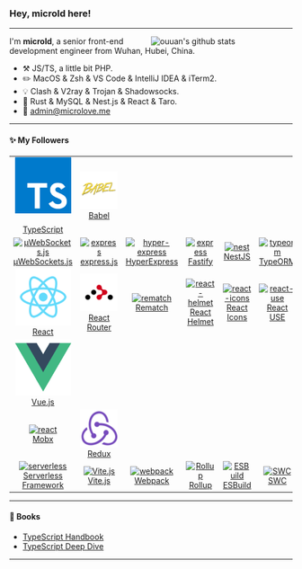 ### Hey, microld here! 

---

<img align="right" alt="ouuan's github stats" width="50%" src="https://github-readme-stats.vercel.app/api?username=2627500295&show_icons=true&theme=dark">

I'm **microld**, a senior front-end development engineer from Wuhan, Hubei, China.

-   :hammer_and_pick: JS/TS, a little bit PHP.
-   :pencil2: MacOS & Zsh & VS Code & IntelliJ IDEA & iTerm2.
-   :bulb: Clash & V2ray & Trojan & Shadowsocks.
-   :thinking: Rust & MySQL & Nest.js & React & Taro.
-   :email: admin@microlove.me

---

#### :sparkles: My Followers

<table>
  <tr>
    <td align="center">
      <a href="https://github.com/microsoft/TypeScript" width="100px" height="100px" style="display: block;">
        <img
          src="https://raw.githubusercontent.com/github/explore/gh-pages/topics/typescript/typescript.png"
          width="100px;"
          alt="TypeScript"
        />
      </a>
      <br />
      <a href="https://github.com/microsoft/TypeScript">TypeScript</a>
    </td>
    <td align="center">
      <a href="https://github.com/babel/babel">
        <img
          src="https://raw.githubusercontent.com/github/explore/cb39e2385dfcec8a661d01bfacff6b1e33bbaa9d/topics/babel/babel.png"
          width="100px;"
          alt="babel"
        />
      </a>
      <br />
      <a href="https://github.com/babel/babel">Babel</a>
    </td>
    <td></td>
    <td></td>
    <td></td>
    <td></td>
    <td></td>
  </tr>
  <tr>
    <td align="center">
      <a href="https://github.com/uNetworking/uWebSockets">
        <img
          src="https://raw.githubusercontent.com/uNetworking/uWebSockets/master/misc/logo.svg"
          width="100px;"
          alt="µWebSockets.js"
        />
      </a>
      <br />
      <a href="https://github.com/uNetworking/uWebSockets">µWebSockets.js</a>
    </td>
    <td align="center">
      <a href="https://github.com/expressjs">
        <img
          src="https://avatars.githubusercontent.com/u/5658226?s=200&v=4"
          width="100px;"
          alt="express"
        />
      </a>
      <br />
      <a href="https://github.com/expressjs">express.js</a>
    </td>
    <td align="center">
      <a href="https://github.com/kartikk221/hyper-express">
        <img
          src=""
          width="100px;"
          alt="hyper-express"
        />
      </a>
      <br />
      <a href="https://github.com/kartikk221/hyper-express">HyperExpress</a>
    </td>
    <td align="center">
      <a href="https://github.com/fastify">
        <img
          src="https://avatars.githubusercontent.com/u/24939410?s=200&v=4"
          width="100px;"
          alt="express"
        />
      </a>
      <br />
      <a href="https://github.com/fastify">Fastify</a>
    </td>
    <td align="center">
      <a href="https://github.com/nestjs/nest">
        <img
          src="https://avatars1.githubusercontent.com/u/28507035?s=200&v=4"
          width="100px;"
          alt="nest"
        />
      </a>
      <br />
      <a href="https://github.com/nestjs/nest">NestJS</a>
    </td>
    <td align="center">
      <a href="https://github.com/typeorm/typeorm">
        <img
          src="https://avatars0.githubusercontent.com/u/20165699?s=200&v=4"
          width="100px;"
          alt="typeorm"
        />
      </a>
      <br />
      <a href="https://github.com/typeorm/typeorm">TypeORM</a>
    </td>
    <td align="center">
      <a href="https://github.com/hyj1991/easy-monitor">
        <img
          src=""
          width="100px;"
          alt="EZM"
        />
      </a>
      <br />
      <a href="https://github.com/hyj1991/easy-monitor">Easy-Monitor</a>
    </td>
  </tr>
  <tr>
    <td align="center">
      <a href="https://github.com/facebook/react">
        <img
          src="https://raw.githubusercontent.com/github/explore/gh-pages/topics/react/react.png"
          width="100px;"
          alt="react"
        />
      </a>
      <br />
      <a href="https://github.com/facebook/react">React</a>
    </td>
    <td align="center">
      <a href="https://github.com/remix-run/react-router">
        <img
          src="https://raw.githubusercontent.com/github/explore/gh-pages/topics/react-router/react-router.png"
          width="100px;"
          alt="react-router"
        />
      </a>
      <br />
      <a href="https://github.com/remix-run/react-router">React Router</a>
    </td>
    <td align="center">
      <a href="https://github.com/rematch/rematch">
        <img
          src="https://avatars.githubusercontent.com/u/32424830?s=200&v=4"
          width="100px;"
          alt="rematch"
        />
      </a>
      <br />
      <a href="https://github.com/rematch/rematch">Rematch</a>
    </td>
    <td align="center">
      <a href="https://github.com/nfl/react-helmet">
        <img
          src="https://camo.githubusercontent.com/6e55c49a2bb5e69f9ebd86f27ecc890b32edcf09f4a4931d5683934ff3760884/687474703a2f2f7374617469632e6e666c2e636f6d2f7374617469632f636f6e74656e742f7075626c69632f7374617469632f696d672f6c6f676f732f72656163742d68656c6d65742e6a7067"
          width="100px;"
          alt="react-helmet"
        />
      </a>
      <br />
      <a href="https://github.com/nfl/react-helmet">React Helmet</a>
    </td>
    <td align="center">
      <a href="https://github.com/react-icons/react-icons">
        <img
          src="https://avatars.githubusercontent.com/u/39895671?s=200&v=4"
          width="100px;"
          alt="react-icons"
        />
      </a>
      <br />
      <a href="https://github.com/react-icons/react-icons">React Icons</a>
    </td>
    <td align="center">
      <a href="https://github.com/streamich/react-use">
        <img
          src="https://github.githubassets.com/images/icons/emoji/unicode/1f44d.png"
          width="100px;"
          alt="react-use"
        />
      </a>
      <br />
      <a href="https://github.com/streamich/react-use">React USE</a>
    </td>
    <td align="center">
      <a href="https://github.com/jaredpalmer/formik">
        <img
          src="https://user-images.githubusercontent.com/4060187/61057426-4e5a4600-a3c3-11e9-9114-630743e05814.png"
          width="100px;"
          alt="Formik"
        />
      </a>
      <br />
      <a href="https://github.com/jaredpalmer/formik">Formik</a>
    </td>
  </tr>
  <tr>
    <td align="center">
      <a href="https://github.com/vuejs/vue">
        <img
          src="https://raw.githubusercontent.com/github/explore/gh-pages/topics/vue/vue.png"
          width="100px;"
          alt="Vue.js"
        />
      </a>
      <br />
      <a href="https://github.com/vuejs/vue">Vue.js</a>
    </td>
    <td></td>
    <td></td>
    <td></td>
    <td></td>
    <td></td>
    <td></td>
  </tr>
  <tr>
    <td align="center">
      <a href="https://github.com/mobxjs">
        <img
          src="https://avatars.githubusercontent.com/u/17475736?s=200&v=4"
          width="100px;"
          alt="react"
        />
      </a>
      <br />
      <a href="https://github.com/mobxjs">Mobx</a>
    </td>
    <td align="center">
      <a href="https://github.com/reduxjs/redux">
        <img
          src="https://raw.githubusercontent.com/github/explore/gh-pages/topics/redux/redux.png"
          width="100px;"
          alt="react"
        />
      </a>
      <br />
      <a href="https://github.com/reduxjs/redux">Redux</a>
    </td>
    <td></td>
    <td></td>
    <td></td>
    <td></td>
    <td></td>
  </tr>
  <tr>
    <td align="center">
      <a href="https://github.com/serverless/serverless">
        <img
          src="https://pics.freeicons.io/uploads/icons/png/18661926311551942828-512.png"
          width="100px;"
          alt="serverless"
        />
      </a>
      <br />
      <a href="https://github.com/serverless/serverless"
        >Serverless Framework</a
      >
    </td>
    <td align="center">
      <a href="https://github.com/vitejs/vite">
        <img
          src="https://avatars.githubusercontent.com/u/65625612?s=200&v=4"
          width="100px;"
          alt="Vite.js"
        />
      </a>
      <br />
      <a href="https://github.com/vitejs/vite">Vite.js</a
      >
    </td>
    <td align="center">
      <a href="https://github.com/webpack/webpack">
        <img
          src="https://avatars.githubusercontent.com/u/2105791?s=200&v=4"
          width="100px;"
          alt="webpack"
        />
      </a>
      <br />
      <a href="https://github.com/webpack/webpack">Webpack</a
      >
    </td>
    <td align="center">
      <a href="https://github.com/rollup/rollup">
        <img
          src="https://avatars.githubusercontent.com/u/12554859?s=200&v=4"
          width="100px;"
          alt="Rollup"
        />
      </a>
      <br />
      <a href="https://github.com/rollup/rollup">Rollup</a>
    </td>
    <td align="center">
      <a href="https://github.com/evanw/esbuild">
        <img
          src="https://github.com/evanw/esbuild/raw/master/images/logo.svg"
          width="100px;"
          alt="ESBuild"
        />
      </a>
      <br />
      <a href="https://github.com/evanw/esbuild">ESBuild</a>
    </td>
    <td align="center">
      <a href="https://github.com/swc-project/swc">
        <img
          src="https://avatars.githubusercontent.com/u/26715726?s=200&v=4"
          width="100px;"
          alt="SWC"
        />
      </a>
      <br />
      <a href="https://github.com/swc-project/swc">SWC</a>
    </td>
    <td></td>
  </tr>
</table>

---

#### :open_book: Books

-   [TypeScript Handbook](https://github.com/zhongsp/TypeScript)
-   [TypeScript Deep Dive](https://github.com/jkchao/typescript-book-chinese)

---

